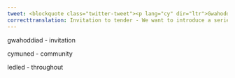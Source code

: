 ```yaml
---
tweet: <blockquote class="twitter-tweet"><p lang="cy" dir="ltr">Gwahoddiad i dendro- Rydym eisiau cyflwyno cyfres o sgyrsiau gyda chymunedau ledled Cymru. Gyda&#39;r bwriad o ehangu ymgysylltiad creadigol a diwylliannol. Mewn partneriaeth gyda <a href="https://twitter.com/AmgueddfaCymru?ref_src=twsrc%5Etfw">@AmgueddfaCymru</a>. Mwy o wybodaeth yma 👉 <a href="https://t.co/gq23BLpYNl">https://t.co/gq23BLpYNl</a> <a href="https://twitter.com/hashtag/cyfle?src=hash&amp;ref_src=twsrc%5Etfw">#cyfle</a> <a href="https://twitter.com/hashtag/celf?src=hash&amp;ref_src=twsrc%5Etfw">#celf</a> <a href="https://twitter.com/hashtag/celfyddydau?src=hash&amp;ref_src=twsrc%5Etfw">#celfyddydau</a> <a href="https://twitter.com/hashtag/cymru?src=hash&amp;ref_src=twsrc%5Etfw">#cymru</a> <a href="https://t.co/GWp2t5sZHz">pic.twitter.com/GWp2t5sZHz</a></p>&mdash; Cyngor Celfyddydau Cymru (@Celf_Cymru) <a href="https://twitter.com/Celf_Cymru/status/1284409325923033090?ref_src=twsrc%5Etfw">July 18, 2020</a></blockquote> <script async src="https://platform.twitter.com/widgets.js" charset="utf-8"></script>
correcttranslation: Invitation to tender - We want to introduce a series of conversations with communities throughout Wales.  With the intent of broadening creative amd cultural engagement. In partership with '@AmgueddfaCymru'. More information here.
---
```

gwahoddiad - invitation

cymuned - community

ledled - throughout 




